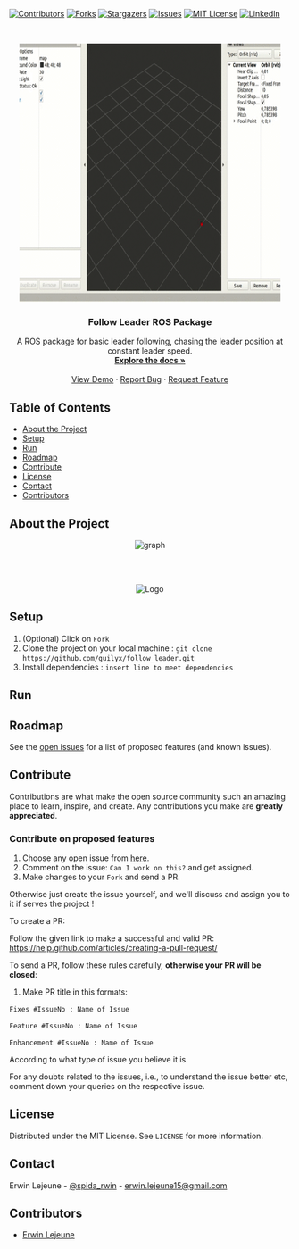 [![Contributors][contributors-shield]][contributors-url]
[![Forks][forks-shield]][forks-url]
[![Stargazers][stars-shield]][stars-url]
[![Issues][issues-shield]][issues-url]
[![MIT License][license-shield]][license-url]
[![LinkedIn][linkedin-shield]][linkedin-url]

<br />
<p align="center">
    <!--- relative path means image/image.png instead of https://etc... -->
    <img src="img/follow_leader.gif" alt="Logo" width="468" height="463">                           
</a>

  <h3 align="center">Follow Leader ROS Package</h3>

  <p align="center">
    A ROS package for basic leader following, chasing the leader position at constant leader speed.
    <br />
    <a href="https://github.com/guilyx/follow_leader/readme.md"><strong>Explore the docs »</strong></a>
    <br />
    <br />
    <a href="https://github.com/guilyx/follow_leader">View Demo</a>
    ·
    <a href="https://github.com/guilyx/follow_leader/issues">Report Bug</a>
    ·
    <a href="https://github.com/guilyx/follow_leader/issues">Request Feature</a>
  </p>
</p>

## Table of Contents

* [About the Project](#about-the-project)
* [Setup](#setup)
* [Run](#run)
* [Roadmap](#roadmap)
* [Contribute](#contribute)
* [License](#license)
* [Contact](#contact)
* [Contributors](#contributors)

## About the Project

<!---- what? who? how? what for? for whom? -->

<p align="center">
    <img src="image/of/the/project" alt="graph" width="800" height="300">
  </a>
</p>
<br />
<br />

<!---- Could add a more in depth description here -->

<p align="center">
    <img src="image" alt="Logo" width="800" height="300">
  </a>
</p>

## Setup

1. (Optional) Click on `Fork`
2. Clone the project on your local machine : `git clone https://github.com/guilyx/follow_leader.git`
3. Install dependencies : `insert line to meet dependencies`

## Run

<!--- how to run your app ? -->

## Roadmap

See the [open issues](https://github.com/guilyx/follow_leader/issues) for a list of proposed features (and known issues).

## Contribute

Contributions are what make the open source community such an amazing place to learn, inspire, and create. Any contributions you make are **greatly appreciated**.

### Contribute on proposed features

1. Choose any open issue from [here](https://github.com/guilyx/follow_leader/issues). 
2. Comment on the issue: `Can I work on this?` and get assigned.
3. Make changes to your `Fork` and send a PR.

Otherwise just create the issue yourself, and we'll discuss and assign you to it if serves the project !

To create a PR:

Follow the given link to make a successful and valid PR: https://help.github.com/articles/creating-a-pull-request/

To send a PR, follow these rules carefully, **otherwise your PR will be closed**:

1. Make PR title in this formats: 
```
Fixes #IssueNo : Name of Issue
``` 
```
Feature #IssueNo : Name of Issue
```
```
Enhancement #IssueNo : Name of Issue
```

According to what type of issue you believe it is.

For any doubts related to the issues, i.e., to understand the issue better etc, comment down your queries on the respective issue.

## License

Distributed under the MIT License. See `LICENSE` for more information.

## Contact

Erwin Lejeune - [@spida_rwin](https://twitter.com/spida_rwin) - erwin.lejeune15@gmail.com

## Contributors

- [Erwin Lejeune](https://github.com/Guilyx)

[contributors-shield]: https://img.shields.io/github/contributors/guilyx/follow_leader.svg?style=flat-square
[contributors-url]: https://github.com/guilyx/follow_leader/graphs/contributors
[forks-shield]: https://img.shields.io/github/forks/guilyx/follow_leader.svg?style=flat-square
[forks-url]: https://github.com/guilyx/follow_leader/network/members
[stars-shield]: https://img.shields.io/github/stars/guilyx/follow_leader.svg?style=flat-square
[stars-url]: https://github.com/guilyx/follow_leader/stargazers
[issues-shield]: https://img.shields.io/github/issues/guilyx/follow_leader.svg?style=flat-square
[issues-url]: https://github.com/guilyx/follow_leader/issues
[license-shield]: https://img.shields.io/github/license/guilyx/follow_leader.svg?style=flat-square
[license-url]: https://github.com/guilyx/follow_leader/blob/master/LICENSE.md
[linkedin-shield]: https://img.shields.io/badge/-LinkedIn-black.svg?style=flat-square&logo=linkedin&colorB=555
[linkedin-url]: https://linkedin.com/in/erwinlejeune-lkn
